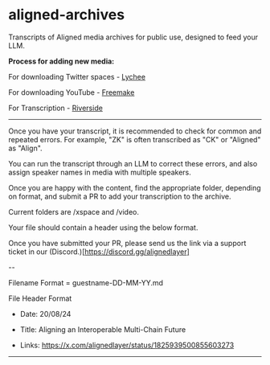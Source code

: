 # aligned-archives
Transcripts of Aligned media archives for public use, designed to feed your LLM.

**Process for adding new media:**

For downloading Twitter spaces - [Lychee](https://www.lychee.so/download-space)

For downloading YouTube - [Freemake](https://www.freemake.com/free_video_downloader_skillful)

For Transcription - [Riverside](https://riverside.fm/transcription)

---

Once you have your transcript, it is recommended to check for common and repeated errors.
For example, "ZK" is often transcribed as "CK" or "Aligned" as "Align".

You can run the transcript through an LLM to correct these errors, and also assign speaker names in media with multiple speakers.

Once you are happy with the content, find the appropriate folder, depending on format, and submit a PR to add your transcription to the archive.

Current folders are /xspace and /video.

Your file should contain a header using the below format.

Once you have submitted your PR, please send us the link via a support ticket in our (Discord.)[https://discord.gg/alignedlayer]

--

Filename Format = guestname-DD-MM-YY.md

File Header Format

- Date: 20/08/24

- Title: Aligning an Interoperable Multi-Chain Future

- Links: https://x.com/alignedlayer/status/1825939500855603273

---



